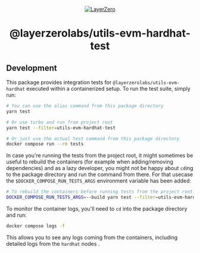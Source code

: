 <p align="center">
  <a href="https://layerzero.network">
    <img alt="LayerZero" style="max-width: 500px" src="https://d3a2dpnnrypp5h.cloudfront.net/bridge-app/lz.png"/>
  </a>
</p>

<h1 align="center">@layerzerolabs/utils-evm-hardhat-test</h1>

## Development

This package provides integration tests for `@layerzerolabs/utils-evm-hardhat` executed within a containerized setup. To run the test suite, simply run:

```bash
# You can use the alias command from this package directory
yarn test

# Or use turbo and run from project root
yarn test --filter=utils-evm-hardhat-test

# Or just use the actual test command from this package directory
docker compose run --rm tests
```

In case you're running the tests from the project root, it might sometimes be useful to rebuild the containers
(for example when adding/removing dependencies) and as a lazy developer, you might not be happy about `cd`ing to the package directory
and run the command from there. For that usecase the `$DOCKER_COMPOSE_RUN_TESTS_ARGS` environment variable has been added:

```bash
# To rebuild the containers before running tests from the project root
DOCKER_COMPOSE_RUN_TESTS_ARGS=--build yarn test --filter=utils-evm-hardhat-test
```

To monitor the container logs, you'll need to `cd` into the package directory and run:

```bash
docker compose logs -f
```

This allows you to see any logs coming from the containers, including detailed logs from the `hardhat` nodes
.
